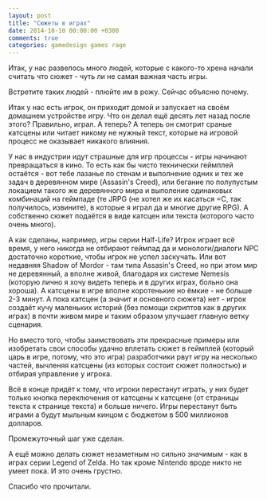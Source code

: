 ```yaml
---
layout: post
title: "Сюжеты в играх"
date: 2014-10-10 00:00:00 +0300
comments: true
categories: gamedesign games rage
---
```


Итак, у нас развелось много людей, которые с какого-то хрена начали считать что сюжет - чуть ли не самая важная часть игры.

Встретите таких людей - плюйте им в рожу. Сейчас объясню почему.

<!--more-->

Итак у нас есть игрок, он приходит домой и запускает на своём домашнем устройстве игру. Что он делал ещё десять лет назад после этого? Правильно, играл. А теперь? А теперь он смотрит сраные катсцены или читает никому не нужный текст, которые на игровой процесс не оказывает никакого влияния.

У нас в индустрии идут страшные для игр процессы - игры начинают превращаться в кино. То есть как бы чисто технически геймплей остаётся - вот тебе лазанье по стенам и выполнение одних и тех же задач в деревянном мире (Assasin's Creed), или бегание по полупустым локацием такого же деревянного мира и выполение одинаковых комбинаций на геймпаде (те JRPG (не хотел же их касаться =С, так получилось, извините), в которые я играл да и многие другие RPG). А собственно сюжет подаётся в виде катсцен или текста (которого часто очень много).

А как сделаны, например, игры серии Half-Life? Игрок играет всё время, у него никогда не отбирают геймпад да и монологи/диалоги NPC достаточно короткие, чтобы игрок не успел заскучать. Или вот недавняя Shadow of Mordor - там типа Assasin's Creed, но при этом мир не деревянный, а вполне живой, благодаря их системе Nemesis (которую лично я хочу видеть теперь и в других играх, больно она хороша). А катсцены в игре вполне коротенькие но ёмкие - не больше 2-3 минут. А пока катсцен (а значит и основного сюжета) нет - игрок создаёт кучу маленьких историй (без помощи скриптов как в других играх) в почти живом мире и таким образом улучшает главную ветку сценария. 

Но вместо того, чтобы заимствовать эти прекрасные примеры или изобретать свои способы удачно вплетать сюжет в геймплей (который царь в игре, потому, что это игра) разработчики рвут игру на несколько частей, вычленяя катсцены (из которых состоит сюжет полностью) и отбирая управление у игрока.

Всё в конце придёт к тому, что игроки перестанут играть, у них будет только кнопка переключения от катсцены к катсцене (от страницы текста к странице текста) и больше ничего. Игры перестанут быть играми а будут мыльным кинцом с бюджетом в 500 миллионов долларов. 

Промежуточный шаг уже сделан.

А ещё можно делать сюжет незаметным но сильно значимым - как в играх серии Legend of Zelda. Но так кроме Nintendo вроде никто не умеет пока. И это очень грустно.

Спасибо что прочитали.

